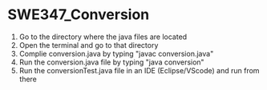 # SWE347_Conversion
1) Go to the directory where the java files are located
2) Open the terminal and go to that directory
3) Complie conversion.java by typing "javac conversion.java"
4) Run the conversion.java file by typing "java conversion"
5) Run the conversionTest.java file in an IDE (Eclipse/VScode) and run from there
